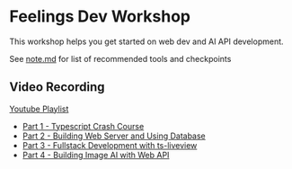 # Feelings Dev Workshop

This workshop helps you get started on web dev and AI API development.

See [note.md](./note.md) for list of recommended tools and checkpoints

## Video Recording

[Youtube Playlist](https://www.youtube.com/playlist?list=PLH2rXoLSgZYcKwD_xxeFSEh2vwzFWIcDD)

- [Part 1 - Typescript Crash Course](https://youtu.be/ZTfaOr0mP8E)
- [Part 2 - Building Web Server and Using Database](https://youtu.be/cxWr2IQg9Ao)
- [Part 3 - Fullstack Development with ts-liveview](https://youtu.be/PDR4MaO0EAc)
- [Part 4 - Building Image AI with Web API](https://youtu.be/pgcoDJI9lkg)

